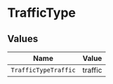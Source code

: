 # TrafficType


## Values

| Name                 | Value                |
| -------------------- | -------------------- |
| `TrafficTypeTraffic` | traffic              |